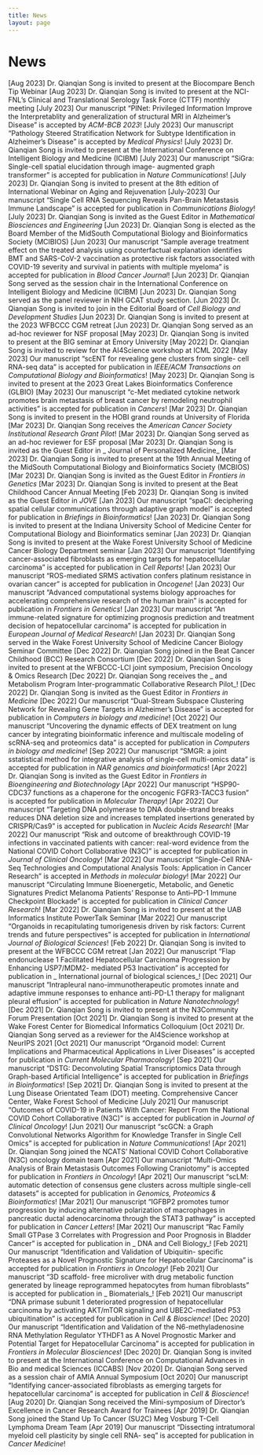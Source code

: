 ```yaml
---
title: News
layout: page
---
```

# News

[Aug 2023] Dr. Qianqian Song is invited to present at the Biocompare Bench Tip Webinar
[Aug 2023] Dr. Qianqian Song is invited to present at the NCI-FNL’s Clinical and Translational Serology Task Force (CTTF) monthly meeting
[July 2023] Our manuscript “PINet: Privileged Information Improve the Interpretablity and generalization of structural MRI in Alzheimer’s Disease” is accepted by _ACM-BCB 2023_!
[July 2023] Our manuscript “Pathology Steered Stratification Network for Subtype Identification in Alzheimer’s Disease” is accepted by _Medical Physics_!
[July 2023] Dr. Qianqian Song is invited to present at the International Conference on Intelligent Biology and Medicine (ICIBM)
[July 2023] Our manuscript “SiGra: Single-cell spatial elucidation through image- augmented graph transformer” is accepted for publication in _Nature Communications_!
[July 2023] Dr. Qianqian Song is invited to present at the 8th edition of International Webinar on Aging and Rejuvenation
[July-2023] Our manuscript “Single Cell RNA Sequencing Reveals Pan-Brain Metastasis Immune Landscape” is accepted for publication in _Communications Biology_!
[July 2023] Dr. Qianqian Song is invited as the Guest Editor in _Mathematical Biosciences and Engineering_
[Jun 2023] Dr. Qianqian Song is elected as the Board Member of the MidSouth Computational Biology and Bioinformatics Society (MCIBIOS)
[Jun 2023] Our manuscript “Sample average treatment effect on the treated analysis using counterfactual explanation identifies BMT and SARS-CoV-2 vaccination as protective risk factors associated with COVID-19 severity and survival in patients with multiple myeloma” is accepted for publication in _Blood Cancer Journal_!
[Jun 2023] Dr. Qianqian Song served as the session chair in the International Conference
on Intelligent Biology and Medicine (ICIBM)
[Jun 2023] Dr. Qianqian Song served as the panel reviewer in NIH GCAT study section.
[Jun 2023] Dr. Qianqian Song is invited to join in the Editorial Board of _Cell Biology and Development Studies_
[Jun 2023] Dr. Qianqian Song is invited to present at the 2023 WFBCCC CGM retreat
[Jun 2023] Dr. Qianqian Song served as an ad-hoc reviewer for NSF proposal
[May 2023] Dr. Qianqian Song is invited to present at the BIG seminar at Emory University
[May 2022] Dr. Qianqian Song is invited to review for the AI4Science workshop at ICML 2022
[May 2023] Our manuscript “scENT for revealing gene clusters from single- cell RNA-seq data” is accepted for publication in _IEEE/ACM Transactions on Computational Biology and Bioinformatics_!
[May 2023] Dr. Qianqian Song is invited to present at the 2023 Great Lakes Bioinformatics Conference (GLBIO)
[May 2023] Our manuscript “c-Met mediated cytokine network promotes brain metastasis of breast cancer by remodeling neutrophil activities” is accepted for publication in _Cancers_!
[Mar 2023] Dr. Qianqian Song is invited to present in the HOBI grand rounds at University of Florida
[Mar 2023] Dr. Qianqian Song receives the _American Cancer Society Institutional Research Grant Pilot_!
[Mar 2023] Dr. Qianqian Song served as an ad-hoc reviewer for ESF proposal
[Mar 2023] Dr. Qianqian Song is invited as the Guest Editor in _ Journal of Personalized Medicine_
[Mar 2023] Dr. Qianqian Song is invited to present at the 19th Annual Meeting of the MidSouth Computational Biology and Bioinformatics Society (MCBIOS) 
[Mar 2023] Dr. Qianqian Song is invited as the Guest Editor in _Frontiers in Genetics_
[Mar 2023] Dr. Qianqian Song is invited to present at the Beat Childhood Cancer Annual Meeting
[Feb 2023] Dr. Qianqian Song is invited as the Guest Editor in _JOVE_
[Jan 2023] Our manuscript “spaCI: deciphering spatial cellular communications through adaptive graph model” is accepted for publication in _Briefings in Bioinformatics_!
[Jan 2023] Dr. Qianqian Song is invited to present at the Indiana University School of Medicine Center for Computational Biology and Bioinformatics seminar
[Jan 2023] Dr. Qianqian Song is invited to present at the Wake Forest University School of Medicine Cancer Biology Department seminar
[Jan 2023] Our manuscript “Identifying cancer-associated fibroblasts as emerging targets for hepatocellular carcinoma” is accepted for publication in _Cell Reports_!
[Jan 2023] Our manuscript “ROS-mediated SRMS activation confers platinum resistance in ovarian cancer” is accepted for publication in _Oncogene_!
[Jan 2023] Our manuscript “Advanced computational systems biology approaches for accelerating comprehensive research of the human brain” is accepted for publication in _Frontiers in Genetics_!
[Jan 2023] Our manuscript “An immune-related signature for optimizing prognosis prediction and treatment decision of hepatocellular carcinoma” is accepted for publication in _European Journal of Medical Research_!
[Jan 2023] Dr. Qianqian Song served in the Wake Forest University School of Medicine Cancer Biology Seminar Committee
[Dec 2022] Dr. Qianqian Song joined in the Beat Cancer Childhood (BCC) Research Consortium
[Dec 2022] Dr. Qianqian Song is invited to present at the WFBCCC-LCI joint symposium, Precision Oncology & Omics Research
[Dec 2022] Dr. Qianqian Song receives the _ and Metabolism Program Inter-programmatic Collaborative Research Pilot_!
[Dec 2022] Dr. Qianqian Song is invited as the Guest Editor in _Frontiers in Medicine_
[Dec 2022] Our manuscript “Dual-Stream Subspace Clustering Network for Revealing Gene Targets in Alzheimer’s Disease” is accepted for publication in _Computers in biology and medicine_!
[Oct 2022] Our manuscript “Uncovering the dynamic effects of DEX treatment on lung cancer by integrating bioinformatic inference and multiscale modeling of scRNA-seq and proteomics data” is accepted for publication in _Computers in biology and medicine_!
[Sep 2022] Our manuscript “SMGR: a joint sstatistical method for integrative analysis of single-cell multi-omics data” is accepted for publication in _NAR genomics and bioinformatics_!
[Apr 2022] Dr. Qianqian Song is invited as the Guest Editor in _Frontiers in Bioengineering and Biotechnology_
[Apr 2022] Our manuscript “HSP90-CDC37 functions as a chaperone for the oncogenic FGFR3-TACC3 fusion” is accepted for publication in _Molecular Therapy_!
[Apr 2022] Our manuscript “Targeting DNA polymerase to DNA double-strand breaks reduces DNA deletion size and increases templated insertions generated by CRISPR/Cas9” is accepted for publication in _Nucleic Acids Research_!
[Mar 2022] Our manuscript “Risk and outcome of breakthrough COVID-19 infections in vaccinated patients with cancer: real-word evidence from the National COVID Cohort Collaborative (N3C)” is accepted for publication in _Journal of Clinical Oncology_!
[Mar 2022] Our manuscript “Single-Cell RNA-Seq Technologies and Computational Analysis Tools: Application in Cancer Research” is accepted in _Methods in molecular biology_!
[Mar 2022] Our manuscript “Circulating Immune Bioenergetic, Metabolic, and Genetic Signatures Predict Melanoma Patients’ Response to Anti–PD-1 Immune Checkpoint Blockade” is accepted for publication in _Clinical Cancer Research_!
[Mar 2022] Dr. Qianqian Song is invited to present at the UAB Informatics Institute PowerTalk Seminar
[Mar 2022] Our manuscript “Organoids in recapitulating tumorigenesis driven by risk factors: Current trends and future perspectives” is accepted for publication in _International Journal of Biological Sciences_!
[Feb 2022] Dr. Qianqian Song is invited to present at the WFBCCC CGM retreat
[Jan 2022] Our manuscript “Flap endonuclease 1 Facilitated Hepatocellular Carcinoma Progression by Enhancing USP7/MDM2- mediated P53 Inactivation” is accepted for publication in _ International journal of biological sciences_!
[Dec 2021] Our manuscript “Intrapleural nano-immunotherapeutic promotes innate and adaptive immune responses to enhance anti-PD-L1 therapy for malignant pleural effusion” is accepted for publication in _Nature Nanotechnology_!
[Dec 2021] Dr. Qianqian Song is invited to present at the N3Community Forum Presentation
[Oct 2021] Dr. Qianqian Song is invited to present at the Wake Forest Center for Biomedical Informatics Colloquium
[Oct 2021] Dr. Qianqian Song served as a reviewer for the AI4Science workshop at NeurIPS 2021
[Oct 2021] Our manuscript “Organoid model: Current Implications and Pharmaceutical Applications in Liver Diseases” is accepted for publication in _Current Molecular Pharmacology_!
[Sep 2021] Our manuscript “DSTG: Deconvoluting Spatial Transcriptomics Data through Graph-based Artificial Intelligence” is accepted for publication in _Briefings in Bioinformatics_!
[Sep 2021] Dr. Qianqian Song is invited to present at the Lung Disease Orientated Team (DOT) meeting. Comprehensive Cancer Center, Wake Forest School of Medicine
[July 2021] Our manuscript “Outcomes of COVID-19 in Patients With Cancer: Report From the National COVID Cohort Collaborative (N3C)” is accepted for publication in _Journal of Clinical Oncology_!
[Jun 2021] Our manuscript “scGCN: a Graph Convolutional Networks Algorithm for Knowledge Transfer in Single Cell Omics” is accepted for publication in _Nature Communications_!
[Apr 2021] Dr. Qianqian Song joined the NCATS’ National COVID Cohort Collaborative (N3C) oncology domain team
[Apr 2021] Our manuscript “Multi-Omics Analysis of Brain Metastasis Outcomes Following Craniotomy” is accepted for publication in _Frontiers in Oncology_!
[Apr 2021] Our manuscript “scLM: automatic detection of consensus gene clusters across multiple single-cell datasets” is accepted for publication in _Genomics, Proteomics & Bioinformatics_!
[Mar 2021] Our manuscript “IGFBP2 promotes tumor progression by inducing alternative polarization of macrophages in pancreatic ductal adenocarcinoma through the STAT3 pathway” is accepted for publication in _Cancer Letters_!
[Mar 2021] Our manuscript “Rac Family Small GTPase 3 Correlates with Progression and Poor Prognosis in Bladder Cancer” is accepted for publication in _ DNA and Cell Biology_!
[Feb 2021] Our manuscript “Identification and Validation of Ubiquitin- specific Proteases as a Novel Prognostic Signature for Hepatocellular Carcinoma” is accepted for publication in _Frontiers in Oncology_!
[Feb 2021] Our manuscript “3D scaffold- free microliver with drug metabolic function generated by lineage reprogrammed hepatocytes from human fibroblasts” is accepted for publication in _ Biomaterials_!
[Feb 2021] Our manuscript “DNA primase subunit 1 deteriorated progression of hepatocellular carcinoma by activating AKT/mTOR signaling and UBE2C-mediated P53 ubiquitination” is accepted for publication in _Cell & Bioscience_!
[Dec 2020] Our manuscript “Identification and Validation of the N6-methyladenosine RNA Methylation Regulator YTHDF1 as A Novel Prognostic Marker and Potential Target for Hepatocellular Carcinoma” is accepted for publication in _Frontiers in Molecular Biosciences_!
[Dec 2020] Dr. Qianqian Song is invited to present at the International Conference on
Computational Advances in Bio and medical Sciences (ICCABS)
[Nov 2020] Dr. Qianqian Song served as a session chair of AMIA Annual Symposium
[Oct 2020] Our manuscript “Identifying cancer-associated fibroblasts as emerging targets for hepatocellular carcinoma” is accepted for publication in _Cell & Bioscience_!
[Aug 2020] Dr. Qianqian Song received the Mini-symposium of Director’s Excellence in Cancer Research Award for Trainees
[Apr 2019] Dr. Qianqian Song joined the Stand Up To Cancer (SU2C) Meg Vosburg T-Cell Lymphoma Dream Team
[Apr 2019] Our manuscript “Dissecting intratumoral myeloid cell plasticity by single cell RNA- seq” is accepted for publication in _Cancer Medicine_!
